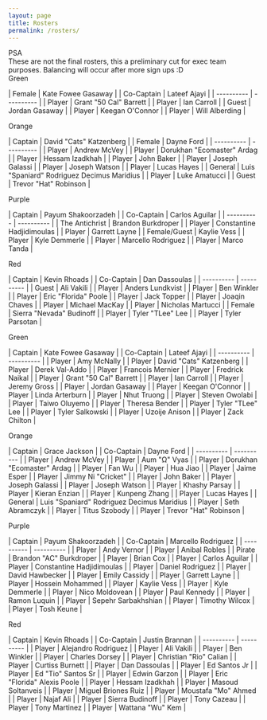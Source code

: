 ```yaml
---
layout: page
title: Rosters
permalink: /rosters/
---
```


<!-- begin row news updates -->
<div class="card bg-light text-center my-3">
<div class="card-header text-center">
    PSA
</div>
<div class="card-body" markdown=1>
These are not the final rosters, this a preliminary cut for exec team purposes. Balancing will occur after more sign ups :D
</div>
</div>

<div class="row">

<div class="col-md-3 pb-2">
<div class="card">
<div class="card-header text-center text-white bg-green">Green</div>
<div class="card-body w-100" markdown=1>

| Female | Kate Fowee Gasaway |
| Co-Captain | Lateef Ajayi |
| ---------- | ---------- |
| Player | Grant "50 Cal" Barrett |
| Player | Ian Carroll |
| Guest | Jordan Gasaway  |
| Player | Keegan O'Connor |
| Player | Will Alberding |

</div>
</div>
</div>

<div class="col-md-3 pb-2">
<div class="card">
<div class="card-header text-center text-white bg-orange">Orange</div>
<div class="card-body w-100" markdown=1>

| Captain | David "Cats" Katzenberg |
| Female | Dayne Ford |
| ---------- | ---------- |
| Player | Andrew McVey |
| Player | Dorukhan "Ecomaster" Ardag |
| Player | Hessam Izadkhah |
| Player | John Baker |
| Player | Joseph Galassi |
| Player | Joseph Watson |
| Player | Lucas Hayes |
| General | Luis "Spaniard" Rodriguez Decimus Maridius |
| Player | Luke Amatucci |
| Guest | Trevor "Hat" Robinson |

</div>
</div>
</div>

<div class="col-md-3 pb-2">
<div class="card">
<div class="card-header text-center text-white bg-purple">Purple</div>
<div class="card-body w-100" markdown=1>

| Captain | Payum Shakoorzadeh |
| Co-Captain | Carlos Aguilar |
| ---------- | ---------- |
| The Antichrist | Brandon Burkdroper |
| Player | Constantine Hadjidimoulas |
| Player | Garrett Layne |
| Female/Guest | Kaylie Vess |
| Player | Kyle Demmerle |
| Player | Marcello Rodriguez |
| Player | Marco Tanda |

</div>
</div>
</div>

<div class="col-md-3 pb-2">
<div class="card">
<div class="card-header text-center text-white bg-red">Red</div>
<div class="card-body w-100" markdown=1>

| Captain | Kevin Rhoads |
| Co-Captain | Dan Dassoulas |
| ---------- | ---------- |
| Guest | Ali Vakili |
| Player | Anders Lundkvist |
| Player | Ben Winkler |
| Player | Eric "Florida" Poole |
| Player | Jack Topper |
| Player | Joaqin Chaves |
| Player | Michael MacKay |
| Player | Nicholas Martucci |
| Female | Sierra "Nevada" Budinoff |
| Player | Tyler "TLee" Lee |
| Player | Tyler Parsotan |

</div>
</div>
</div>

</div> <!-- end row -->


<div class="row">

<div class="col-md-3">
<div class="card">
<div class="card-header text-center text-white bg-green">Green</div>
<div class="card-body w-100" markdown=1>

| Captain | Kate Fowee Gasaway |
| Co-Captain | Lateef Ajayi |
| ---------- | ---------- |
| Player | Amy McNally |
| Player | David "Cats" Katzenberg |
| Player | Derek Val-Addo |
| Player | Francois Mernier |
| Player | Fredrick Naikal |
| Player | Grant "50 Cal" Barrett |
| Player | Ian Carroll |
| Player | Jeremy Gross |
| Player | Jordan Gasaway  |
| Player | Keegan O'Connor |
| Player | Linda Arterburn |
| Player | Nhut Truong |
| Player | Steven Owolabi |
| Player | Taiwo Oluyemo |
| Player | Theresa Bender |
| Player | Tyler "TLee" Lee |
| Player | Tyler Salkowski |
| Player | Uzoije Anison |
| Player | Zack Chilton |

</div>
</div>
</div>

<div class="col-md-3">
<div class="card">
<div class="card-header text-center text-white bg-orange">Orange</div>
<div class="card-body w-100" markdown=1>

| Captain | Grace Jackson |
| Co-Captain | Dayne Ford |
| ---------- | ---------- |
| Player | Andrew McVey |
| Player | Aum "Ω" Vyas |
| Player | Dorukhan "Ecomaster" Ardag |
| Player | Fan Wu  |
| Player | Hua Jiao |
| Player | Jaime Esper |
| Player | Jimmy Ni "Cricket" |
| Player | John Baker |
| Player | Joseph Galassi |
| Player | Joseph Watson |
| Player | Khashy Parsay |
| Player | Kieran Enzian |
| Player | Kunpeng Zhang  |
| Player | Lucas Hayes  |
| General | Luis "Spaniard" Rodriguez Decimus Maridius |
| Player | Seth Abramczyk |
| Player | Titus Szobody  |
| Player | Trevor "Hat" Robinson  |

</div>
</div>
</div>

<div class="col-md-3">
<div class="card">
<div class="card-header text-center text-white bg-purple">Purple</div>
<div class="card-body w-100" markdown=1>

| Captain | Payum Shakoorzadeh |
| Co-Captain | Marcello Rodriguez |
| ---------- | ---------- |
| Player | Andy Vernor  |
| Player | Anibal Robles  |
| Pirate | Brandon "AC" Burkdroper |
| Player | Brian Cox |
| Player | Carlos Aguilar |
| Player | Constantine Hadjidimoulas |
| Player | Daniel Rodriguez  |
| Player | David Hawbecker |
| Player | Emily Cassidy  |
| Player | Garrett Layne |
| Player | Hossein Mohammed |
| Player | Kaylie Vess |
| Player | Kyle Demmerle |
| Player | Nico Moldovean  |
| Player | Paul Kennedy |
| Player | Ramon Luquin |
| Player | Sepehr Sarbakhshian |
| Player | Timothy Wilcox |
| Player | Tosh Keune |

</div>
</div>
</div>

<div class="col-md-3">
<div class="card">
<div class="card-header text-center text-white bg-red">Red</div>
<div class="card-body w-100" markdown=1>

| Captain | Kevin Rhoads |
| Co-Captain | Justin Brannan |
| ---------- | ---------- |
| Player | Alejandro Rodriguez |
| Player | Ali Vakili |
| Player | Ben Winkler |
| Player | Charles Dorsey |
| Player | Christian "Rio" Calian |
| Player | Curtiss Burnett |
| Player | Dan Dassoulas |
| Player | Ed Santos Jr |
| Player | Ed "Tio" Santos Sr |
| Player | Edwin Garzon |
| Player | Eric "Florida" Alexis Poole |
| Player | Hessam Izadkhah |
| Player | Masoud Soltanveis |
| Player | Miguel Briones Ruiz |
| Player | Moustafa "Mo" Ahmed |
| Player | Najaf Ali  |
| Player | Sierra Budinoff |
| Player | Tony Cazeau |
| Player | Tony Martinez |
| Player | Wattana "Wu" Kem |

</div>
</div>
</div>

</div> <!-- end row -->
